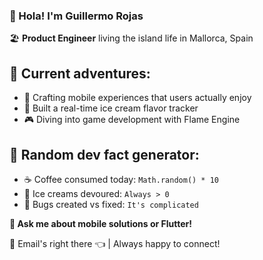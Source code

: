 ### 👋 Hola! I'm Guillermo Rojas

🏖️ **Product Engineer** living the island life in Mallorca, Spain

## 🚀 Current adventures:
- 📱 Crafting mobile experiences that users actually enjoy
- 🍦 Built a real-time ice cream flavor tracker
- 🎮 Diving into game development with Flame Engine

## 🎲 Random dev fact generator:
- ☕ Coffee consumed today: `Math.random() * 10`
- 🍦 Ice creams devoured: `Always > 0`
- 🐛 Bugs created vs fixed: `It's complicated`

**💬 Ask me about mobile solutions or Flutter!**

📧 Email's right there 👈 | Always happy to connect!
